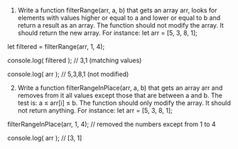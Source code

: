 1. Write a function filterRange(arr, a, b) that gets an array arr, looks for elements with values higher or equal to a and lower or equal to b and return a result as an array.
The function should not modify the array. It should return the new array.
For instance:
let arr = [5, 3, 8, 1];

let filtered = filterRange(arr, 1, 4);

console.log( filtered ); // 3,1 (matching values)

console.log( arr ); // 5,3,8,1 (not modified)


2. Write a function filterRangeInPlace(arr, a, b) that gets an array arr and removes from it all values except those that are between a and b. The test is: a ≤ arr[i] ≤ b.
The function should only modify the array. It should not return anything.
For instance:
let arr = [5, 3, 8, 1];

filterRangeInPlace(arr, 1, 4); // removed the numbers except from 1 to 4

console.log( arr ); // [3, 1]
